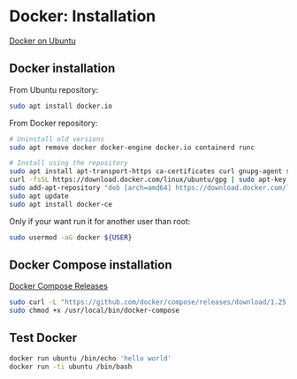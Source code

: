 # Docker: Installation

[Docker on Ubuntu](https://docs.docker.com/engine/install/ubuntu/)

## Docker installation

From Ubuntu repository:

```bash
sudo apt install docker.io
```

From Docker repository:

```bash
# Uninstall old versions
sudo apt remove docker docker-engine docker.io containerd runc

# Install using the repository
sudo apt install apt-transport-https ca-certificates curl gnupg-agent software-properties-common
curl -fsSL https://download.docker.com/linux/ubuntu/gpg | sudo apt-key add -
sudo add-apt-repository "deb [arch=amd64] https://download.docker.com/linux/ubuntu $(lsb_release -cs) stable"
sudo apt update
sudo apt install docker-ce
```

Only if your want run it for another user than root:

```bash
sudo usermod -aG docker ${USER}
```

## Docker Compose installation

[Docker Compose Releases](https://github.com/docker/compose/releases)

```bash
sudo curl -L "https://github.com/docker/compose/releases/download/1.25.5/docker-compose-$(uname -s)-$(uname -m)" -o /usr/local/bin/docker-compose
sudo chmod +x /usr/local/bin/docker-compose
```

## Test Docker

```bash
docker run ubuntu /bin/echo 'hello world'
docker run -ti ubuntu /bin/bash
```
